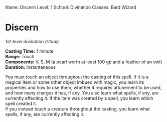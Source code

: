 Name: Discern
Level: 1
School: Divination
Classes: Bard
         Wizard

# Discern 
_1st-level divination (ritual)_ 

**Casting Time:** 1 minute    
**Range:** Touch    
**Components:** V, S, M (a pearl worth at least 100 gp and a feather of an owl)    
**Duration:** Instantaneous 

You must touch an object throughout the casting of this spell. If it is a magical item or some other object imbued with magic, you learn its properties and how to use them, whether it requires attunement to be used, and how many charges it has, if any. You also learn what spells, if any, are currently affecting it. If the item was created by a spell, you learn which spell created it.    
If you instead touch a creature throughout the casting, you learn what spells, if any, are currently affecting it.